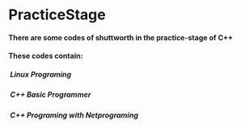 # PracticeStage
#### There are some codes of shuttworth in the practice-stage of C++

#### These codes contain:

#####     	&#160;Linux Programing

#####     	&#160;C++ Basic Programmer

#####     	&#160;C++ Programing with Netprograming

